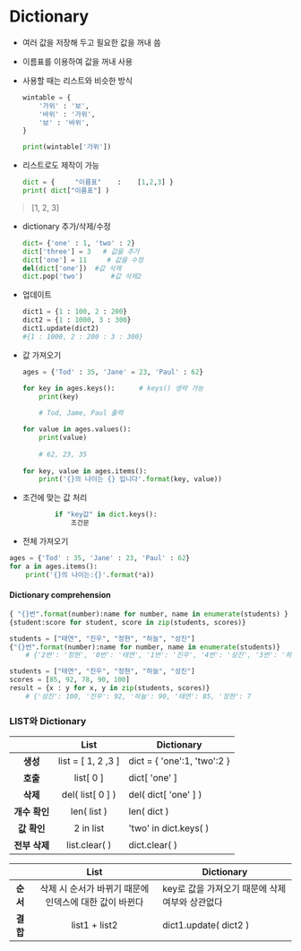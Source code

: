 # Dictionary

* 여러 값을 저장해 두고 필요한 값을 꺼내 씀

* 이름표를 이용하여 값을 꺼내 사용

* 사용할 때는 리스트와 비슷한 방식

  ````python
  wintable = {
      '가위' : '보',
      '바위' : '가위',
      '보' : '바위',
  }
  
  print(wintable['가위'])
  ````

  

* 리스트로도 제작이 가능

  ````python
  dict = {     "이름표"    :    [1,2,3] }
  print( dict["이름표"] )
  ````

  

>  [1, 2, 3]

* dictionary 추가/삭제/수정

  ````python
  dict= {'one' : 1, 'two' : 2}
  dict['three'] = 3   # 값을 추가
  dict['one'] = 11     # 값을 수정
  del(dict['one']) 	#값 삭제
  dict.pop('two')		#값 삭제2
  ````

* 업데이트

  ````python
  dict1 = {1 : 100, 2 : 200}
  dict2 = {1 : 1000, 3 : 300}
  dict1.update(dict2)       
  #{1 : 1000, 2 : 200 : 3 : 300}
  ````

  

* 값 가져오기

  

  ````python
  ages = {'Tod' : 35, 'Jane' = 23, 'Paul' : 62}
  
  for key in ages.keys():      # keys() 생략 가능
      print(key)              
      
      # Tod, Jame, Paul 출력
  
  for value in ages.values():
      print(value)
      
      # 62, 23, 35
      
  for key, value in ages.items():
      print('{}의 나이는 {} 입니다'.format(key, value))
  ````

* 조건에 맞는 값 처리

  ````python
          if "key값" in dict.keys():
              조건문
  ````


* 전체 가져오기

````python
ages = {'Tod' : 35, 'Jane' : 23, 'Paul' : 62}
for a in ages.items():
    print('{}의 나이는:{}'.format(*a)) 
````



#### **Dictionary comprehension**

````python
{ "{}번".format(number):name for number, name in enumerate(students) } # [ 형식 for문 ]
{student:score for student, score in zip(students, scores)}
````



````python
students = ["태연", "진우", "정현", "하늘", "성진"]
{"{}번".format(number):name for number, name in enumerate(students)}
    # {'2번': '정현', '0번': '태연', '1번': '진우', '4번': '성진', '3번': '하늘'}
````



````python
students = ["태연", "진우", "정현", "하늘", "성진"]
scores = [85, 92, 78, 90, 100]
result = {x : y for x, y in zip(students, scores)}
    # {'성진': 100, '진우': 92, '하늘': 90, '태연': 85, '정현': 7
````





### LIST와 Dictionary

|               |        List        | Dictionary                  |
| :-----------: | :----------------: | --------------------------- |
|   **생성**    | list = [ 1, 2 ,3 ] | dict = { 'one':1, 'two':2 } |
|   **호출**    |     list[ 0 ]      | dict[ 'one' ]               |
|   **삭제**    |  del( list[ 0 ] )  | del( dict[ 'one' ] )        |
| **개수 확인** |    len( list )     | len( dict )                 |
|  **값 확인**  |     2 in list      | 'two' in dict.keys( )       |
| **전부 삭제** |   list.clear( )    | dict.clear( )               |



|          |                          List                          | Dictionary                                      |
| :------: | :----------------------------------------------------: | ----------------------------------------------- |
| **순서** | 삭제 시 순서가 바뀌기 때문에 인덱스에 대한 값이 바뀐다 | key로 값을 가져오기 때문에 삭제 여부와 상관없다 |
| **결합** |                     list1 + list2                      | dict1.update( dict2 )                           |

